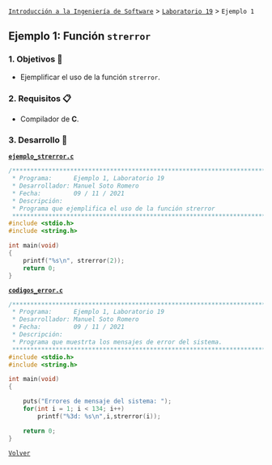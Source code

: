 [`Introducción a la Ingeniería de Software`](../../README.md) > [`Laboratorio 19`](../README.md) > `Ejemplo 1`

## Ejemplo 1: Función `strerror`

### 1. Objetivos :dart:

- Ejemplificar el uso de la función `strerror`.

### 2. Requisitos :clipboard:

- Compilador de __C__.

### 3. Desarrollo :rocket:

**[`ejemplo_strerror.c`](codigos/ejemplo_strerror.c)**

```c
/*******************************************************************************
 * Programa:      Ejemplo 1, Laboratorio 19                                    *
 * Desarrollador: Manuel Soto Romero                                           *
 * Fecha:         09 / 11 / 2021                                               *
 * Descripción:                                                                *
 * Programa que ejemplifica el uso de la función strerror                      *
 ******************************************************************************/
#include <stdio.h>
#include <string.h>

int main(void)
{
    printf("%s\n", strerror(2));
    return 0;
}
```

**[`codigos_error.c`](codigos/codigos_error.c)**

```c
/*******************************************************************************
 * Programa:      Ejemplo 1, Laboratorio 19                                    *
 * Desarrollador: Manuel Soto Romero                                           *
 * Fecha:         09 / 11 / 2021                                               *
 * Descripción:                                                                *
 * Programa que muestrta los mensajes de error del sistema.                    *
 ******************************************************************************/
#include <stdio.h>
#include <string.h>

int main(void)
{

    puts("Errores de mensaje del sistema: ");
    for(int i = 1; i < 134; i++)
        printf("%3d: %s\n",i,strerror(i));

    return 0;
}
```
 
[`Volver`](../README.md)
